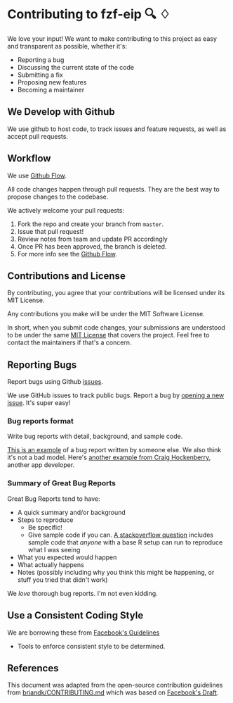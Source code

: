 # Contributing to fzf-eip 🔍 ♢

We love your input! We want to make contributing to this project as easy and transparent as possible, whether it's:

- Reporting a bug
- Discussing the current state of the code
- Submitting a fix
- Proposing new features
- Becoming a maintainer

## We Develop with Github

We use github to host code, to track issues and feature requests, as well as accept pull requests.

## Workflow

We use [Github Flow](https://guides.github.com/introduction/flow/index.html).

All code changes happen through pull requests. They are the best way to propose changes to the codebase.

We actively welcome your pull requests:

1. Fork the repo and create your branch from `master`.
2. Issue that pull request!
3. Review notes from team and update PR accordingly
4. Once PR has been approved, the branch is deleted.
5. For more info see the [Github Flow](https://guides.github.com/introduction/flow/index.html).

## Contributions and License

By contributing, you agree that your contributions will be licensed under its MIT License.

Any contributions you make will be under the MIT Software License.

In short, when you submit code changes, your submissions are understood to be under the same [MIT License](http://choosealicense.com/licenses/mit/) that covers the project. Feel free to contact the maintainers if that's a concern.

## Reporting Bugs

Report bugs using Github [issues](https://github.com/cds-amal/fzf-eip/issues).

We use GitHub issues to track public bugs. Report a bug by [opening a new issue](https://github.com/cds-amal/fzf-eip/issues). It's super easy!

### Bug reports format

Write bug reports with detail, background, and sample code.

[This is an example](http://stackoverflow.com/q/12488905/180626) of a bug report written by someone else. We also think it's not a bad model. Here's [another example from Craig Hockenberry](http://www.openradar.me/11905408), another app developer.

### Summary of Great Bug Reports

Great Bug Reports tend to have:

- A quick summary and/or background
- Steps to reproduce
  - Be specific!
  - Give sample code if you can. [A stackoverflow question](http://stackoverflow.com/q/12488905/180626) includes sample code that _anyone_ with a base R setup can run to reproduce what I was seeing
- What you expected would happen
- What actually happens
- Notes (possibly including why you think this might be happening, or stuff you tried that didn't work)

We _love_ thorough bug reports. I'm not even kidding.

## Use a Consistent Coding Style

We are borrowing these from [Facebook's Guidelines](https://github.com/facebook/draft-js/blob/master/CONTRIBUTING.md)

- Tools to enforce consistent style to be determined.

## References

This document was adapted from the open-source contribution guidelines from [
briandk/CONTRIBUTING.md](https://gist.github.com/briandk/3d2e8b3ec8daf5a27a62) which was based on [Facebook's Draft](https://github.com/facebook/draft-js/blob/master/CONTRIBUTING.md).
